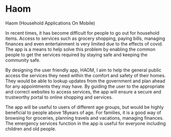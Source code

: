 # Haom
Haom (Household Applications On Mobile)

In recent times, it has become difficult for people to go out for household items. Access to services such as grocery shopping, paying bills, managing finances and even entertainment is very limited due to the effects of covid. The app is a means to help solve this problem by enabling the common people to get the services required by staying safe and keeping the community safe.

By designing the user friendly app, HAOM, I aim to help the general public access the services they need within the comfort and safety of their homes. They would be able to lookup updates from the government and plan ahead for any appointments they may have. By guiding the user to the appropriate and correct websites to access services, the app will ensure a secure and trustworthy portal to online shopping and services.

The app will be useful to users of different age groups, but would be highly beneficial to people above 18years of age. For families, it is a good way of browsing for groceries, planning travels and vacations, managing finances. The emergency services function in the app is useful for everyone including children and old people.
